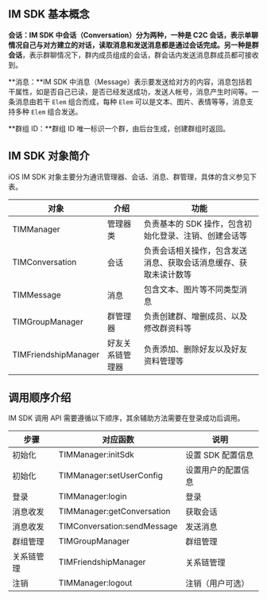 ## IM SDK 基本概念

**会话：**IM SDK 中会话（Conversation）分为两种，一种是 **C2C 会话**，表示单聊情况自己与对方建立的对话，读取消息和发送消息都是通过会话完成。另一种是**群会话**，表示群聊情况下，群内成员组成的会话，群会话内发送消息群成员都可接收到。

**消息：**IM SDK 中消息（Message）表示要发送给对方的内容，消息包括若干属性，如是否自己已读，是否已经发送成功，发送人帐号，消息产生时间等。一条消息由若干 `Elem` 组合而成，每种 `Elem` 可以是文本、图片、表情等等，消息支持多种 `Elem` 组合发送。

**群组 ID：**群组 ID 唯一标识一个群，由后台生成，创建群组时返回。

## IM SDK 对象简介

iOS IM SDK 对象主要分为通讯管理器、会话、消息、群管理，具体的含义参见下表。

| 对象 | 介绍 | 功能 |
| --- | --- | --- |
| TIMManager | 管理器类 | 负责基本的 SDK 操作，包含初始化登录、注销、创建会话等 |
| TIMConversation | 会话 | 负责会话相关操作，包含发送消息、获取会话消息缓存、获取未读计数等 |
| TIMMessage | 消息 | 包含文本、图片等不同类型消息 |
| TIMGroupManager | 群管理器 | 负责创建群、增删成员、以及修改群资料等 |
| TIMFriendshipManager | 好友关系链管理器 | 负责添加、删除好友以及好友资料管理等 |


## 调用顺序介绍

IM SDK 调用 API 需要遵循以下顺序，其余辅助方法需要在登录成功后调用。

| 步骤 | 对应函数 | 说明 |
| --- | --- |  --- |
| 初始化 | TIMManager:initSdk | 设置 SDK 配置信息 |
| 初始化 | TIMManager:setUserConfig | 设置用户的配置信息 |
| 登录 | TIMManager:login | 登录 |
| 消息收发 | TIMManager:getConversation | 获取会话 |
| 消息收发 | TIMConversation:sendMessage | 发送消息 |
| 群组管理 | TIMGroupManager | 群组管理 |
| 关系链管理 | TIMFriendshipManager | 关系链管理 |
| 注销 | TIMManager:logout | 注销（用户可选） |

